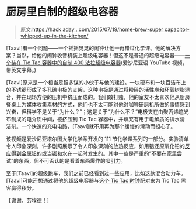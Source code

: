 # 厨房里自制的超级电容器

> 原文:[https://hack aday . com/2015/07/19/home-brew-super capacitor-whipped-up-in-the-kitchen/](https://hackaday.com/2015/07/19/home-brew-supercapacitor-whipped-up-in-the-kitchen/)

[Taavi]有一个问题——一个摇摇晃晃的闹钟让他一再错过化学课。他的解决方案？当然，给他的闹钟收音机装上超级电容器！但这不是普通的超级电容器——[一个装在 Tic Tac 容器中的自制 400 法拉超级电容器](https://www.youtube.com/watch?v=gTt_YBzJ_Dk)(爱沙尼亚语 YouTube 视频，带英文字幕。)

[Taavi]原来是一个相当足智多谋的小伙子与他的建设。一块硬布和一块百洁布上的不锈钢形成了多孔碳电极的支架，这种电极是通过将粉碎的活性炭和环氧树脂混合，并在现场方便的压机中挤压而成的。我们敢打赌，他的室友不太喜欢他从厨房餐桌上为媒体收集素材的方式，他们也不太可能对他对咖啡研磨机所做的事情感到兴奋，但科学不是关于“为什么？”；这是关于“为什么不？”电极夹在由聚丙烯遮光布制成的电介质中间，被挤压到 Tic Tac 容器中，并填充有用于电解质的排水清洁剂。一个快速的充电电路，[Taavi]就不用再为那个缓慢的滑动而担心了。

该视频是爱沙尼亚塔尔图大学化学系开发的 111 节化学课系列的一部分。实验清单令人印象深刻，许多剧照展示了令人印象深刻的放热反应，如用铝还原氧化铅的[反应得到金属铅的](http://www.chemicum.com/?video=43&lan=EN)或当铷和水在一起时发生的。其中一些是严重的“不要在家里尝试”的东西，但不可否认的是看着东西爆炸的吸引力。

至于[Taavi]的超级跑车，我们之前已经看到过一些应用，比如这款混合动力车。[Taavi]可能还想通过将他的超级电容器与[这个 Tic Tac 时钟](http://hackaday.com/2014/06/22/tic-tac-clock/)配对来为 Tic Tac 黑客赢得积分。

【谢谢，劳埃德！]